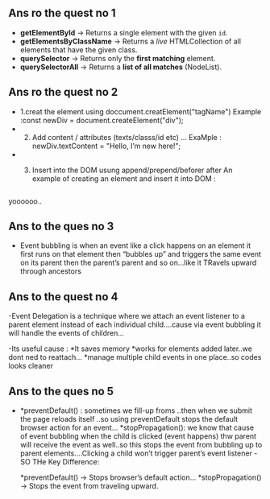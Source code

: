 
## Ans ro the quest no 1

- **getElementById** → Returns a single element with the given `id`.
- **getElementsByClassName** → Returns a *live* HTMLCollection of all elements that have the given class.
- **querySelector** → Returns only the **first matching** element.
- **querySelectorAll** → Returns a **list of all matches** (NodeList).






## Ans ro the quest no 2
- 1.creat the element using doccument.creatElement("tagName")
  Example :const newDiv = document.createElement("div");
- 2. Add content / attributes (texts/classs/id etc) ... ExaMple : newDiv.textContent = "Hello, I’m new here!";
- 3. Insert into the DOM usung append/prepend/beforer after An example of creating an element and insert it into DOM :

     ```html
<div id="container">yoooooo..</div> 

<script> 
  const newDiv = document.createElement("div");
  newDiv.textContent = "Hello, I’m new here!"; 
  newDiv.className = "highlight"; 
  document.getElementById("container").appendChild(newDiv);
</script>









## Ans to the ques no 3
- Event bubbling is when an event like a click happens on an element it first runs on that element then “bubbles up” and triggers the same event on its parent then the parent’s parent and so on…like it TRavels upward through ancestors






## Ans to the quest no 4
-Event Delegation is a technique where we attach an event listener to a parent element instead of each individual child....cause via event bubbling it will handle the events of children...

-Its useful cause : 
    *It saves memory 
    *works for elements added later..we dont ned to reattach...
    *manage multiple child events in one place..so codes looks cleaner





 ## Ans to the ques no 5 
 -
   *preventDefault() : sometimes we fill-up froms ..then when we submit     the page reloads itself ..so using preventDefault stops the default     browser action for an event...
   *stopPropagation(): we know that cause of event bubbling when the         child is clicked (event happens) thw parent will receive the event      as well..so this stops the event from bubbling up to parent             elements....Clicking a child won’t trigger parent’s event listener
-SO THe Key Difference:

    *preventDefault() → Stops browser’s default action...
    *stopPropagation() → Stops the event from traveling upward.












  
